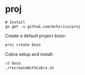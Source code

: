 


# proj

```
# Install
go get -u github.com/mchirico/proj
```


Create a default project *bozo*:

```bash
proj create bozo

```

Cobra setup and install:

```bash
cd bozo
./recreateWithCobra.sh

```
